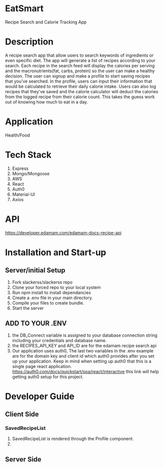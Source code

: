 # EatSmart
Recipe Search and Calorie Tracking App

# Description
A recipe search app that allow users to search keywords of ingredients or even specific diet. The app will generate a list of recipes according to your search. Each recipe in the search feed will display the calories per serving and the macronutrients(fat, carbs, protein) so the user can make a healthy decision. The user can signup and make a profile to start saving recipes that you've searched. In the profile, users can input their information that would be calculated to retrieve their daily calorie intake. Users can also log recipes that they've saved and the calorie calculator will deduct the calories from the logged recipe from their calorie count. This takes the guess work out of knowing how much to eat in a day. 

# Application 
Health/Food

# Tech Stack
1. Express
2. Mongo/Mongoose
3. AWS
4. React
5. Auth0
6. Material-UI
7. Axios

# API 
https://developer.edamam.com/edamam-docs-recipe-api

# Installation and Start-up
## Server/initial Setup
1. Fork slackerss/slackerss repo
2. Clone your forced repo to your local system
3. Run npm install to install dependancies
4. Create a .env file in your main directory.
5. Compile your files to create bundle.
6. Start the server

## ADD TO YOUR .ENV
1. the DB_Connect variable is assigned to your database connection string including your credentials and database name.
2. the RECIPES_API_KEY and API_ID are for the edamam recipe search api
3. Our application uses auth0, The last two variables in the .env example are for the domain key and client id which auth0 provides after you set up your application. Keep in mind when setting up auth0 that this is a single page react application.
https://auth0.com/docs/quickstart/spa/react/interactive this link will help getting auth0 setup for this project.

# Developer Guide

## Client Side
### SavedRecipeList
1. SavedRecipeList is rendered through the Profile component.
2. 

## Server Side